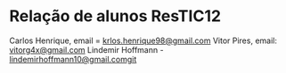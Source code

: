 # Relação de alunos ResTIC12

Carlos Henrique, email = krlos.henrique98@gmail.com
Vitor Pires, email: vitorg4x@gmail.com
Lindemir Hoffmann - lindemirhoffmann10@gmail.comgit


